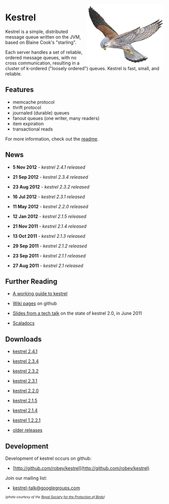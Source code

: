 <img src="kestrel-hovering.png" style="float: right"></a>

Kestrel
=======

Kestrel is a simple, distributed message queue written on the JVM, based on
Blaine Cook's "starling".

Each server handles a set of reliable, ordered message queues, with no cross
communication, resulting in a cluster of k-ordered ("loosely ordered") queues.
Kestrel is fast, small, and reliable.

Features
--------

- memcache protocol
- thrift protocol
- journaled (durable) queues
- fanout queues (one writer, many readers)
- item expiration
- transactional reads

For more information, check out the [readme](readme.html).

News
----

- **5 Nov 2012** - *kestrel 2.4.1 released*

- **21 Sep 2012** - *kestrel 2.3.4 released*

- **23 Aug 2012** - *kestrel 2.3.2 released*

- **16 Jul 2012** - *kestrel 2.3.1 released*

- **11 May 2012** - *kestrel 2.2.0 released*

- **12 Jan 2012** - *kestrel 2.1.5 released*

- **21 Nov 2011** - *kestrel 2.1.4 released*

- **13 Oct 2011** - *kestrel 2.1.3 released*

- **29 Sep 2011** - *kestrel 2.1.2 released*

- **23 Sep 2011** - *kestrel 2.1.1 released*

- **27 Aug 2011** - *kestrel 2.1 released*

Further Reading
---------------

- [A working guide to kestrel](docs/guide.html)

- [Wiki pages](https://github.com/robey/kestrel/wiki) on github

- [Slides from a tech talk](kestrel-tech-talk-jun2011.pdf) on the state of kestrel 2.0, in June 2011

- [Scaladocs](http://robey.github.com/kestrel/api/main/api/index.html)

Downloads
---------

- [kestrel 2.4.1](download/kestrel-2.4.1.zip)

- [kestrel 2.3.4](download/kestrel-2.3.4.zip)

- [kestrel 2.3.2](download/kestrel-2.3.2.zip)

- [kestrel 2.3.1](download/kestrel-2.3.1.zip)

- [kestrel 2.2.0](download/kestrel-2.2.0.zip)

- [kestrel 2.1.5](download/kestrel-2.1.5.zip)

- [kestrel 2.1.4](download/kestrel-2.1.4.zip)

- [kestrel 1.2.2.1](download/kestrel-1.2.2.1.zip)

- [older releases](download/)

Development
-----------

Development of kestrel occurs on github:

- [http://github.com/robey/kestrel](http://github.com/robey/kestrel)

Join our mailing list:

- [kestrel-talk@googlegroups.com](http://groups.google.com/group/kestrel-talk)


<div style="font-size: 75%; margin-left: 0px; font-style: italic">
(photo courtesy of the
<a href="http://www.rspb.org.uk/wildlife/birdguide/name/k/kestrel/index.aspx">Royal Society for the Protection of Birds</a>)
</div>
